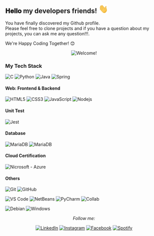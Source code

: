 
<h2> 𝐇𝐞𝐥𝐥𝐨 my developers friends! <img src="https://github.com/ABSphreak/ABSphreak/blob/master/gifs/Hi.gif" width="30px"></h2>

You have finally discovered my Github profile. <br>
Please feel free to clone projects and if you have a question about my projects, you can ask me any question!!!.

We're Happy Coding Together! 😊

<div align="center" width="50">

<img src="https://user-images.githubusercontent.com/44457989/164160616-78ac548d-a16f-4f7f-a502-8db5d1d477e3.jpg" alt="Welcome!" width="200"/>

</div>

### My Tech Stack
![C](https://img.shields.io/badge/C-00599C?style=for-the-badge&logo=c&logoColor=white)
![Python](https://img.shields.io/badge/Python-3776AB?style=for-the-badge&logo=python&logoColor=white)
![Java](http://img.shields.io/badge/-Java-007396?style=flat-square&logo=java&logoColor=ffffff)
![Spring](http://img.shields.io/badge/-Spring-6DB33F?style=flat-square&logo=spring&logoColor=ffffff)

#### Web: Frontend & Backend
![HTML5](https://img.shields.io/badge/-HTML5-%23E44D27?style=flat-square&logo=html5&logoColor=ffffff)
![CSS3](https://img.shields.io/badge/-CSS3-%231572B6?style=flat-square&logo=css3)
![JavaScript](https://img.shields.io/badge/-JavaScript-%23F7DF1C?style=flat-square&logo=javascript&logoColor=000000&labelColor=%23F7DF1C&color=%23FFCE5A)
![Nodejs](https://img.shields.io/badge/-Nodejs-black?style=flat-square&logo=Node.js)

#### Unit Test
![Jest](https://img.shields.io/badge/Jest-323330?style=for-the-badge&logo=Jest&logoColor=white)

#### Database
![MariaDB](https://img.shields.io/badge/MariaDB-003545?style=for-the-badge&logo=mariadb&logoColor=white)
![MariaDB](https://img.shields.io/badge/MySQL-00000F?style=for-the-badge&logo=mysql&logoColor=white)

#### Cloud Certification
![Nicrosoft - Azure](https://img.shields.io/badge/Microsoft-666666?style=for-the-badge&logo=microsoft&logoColor=white)

#### Others
![Git](https://img.shields.io/badge/-Git-%23F05032?style=flat-square&logo=git&logoColor=%23ffffff)
![GitHub](https://img.shields.io/badge/-GitHub-181717?style=flat-square&logo=github)

![VS Code](http://img.shields.io/badge/-VS%20Code-007ACC?style=flat-square&logo=visual-studio-code&logoColor=ffffff)
![NetBeans](https://img.shields.io/badge/Java-ED8B00?style=for-the-badge&logo=java&logoColor=white)
![PyCharm](https://img.shields.io/badge/PyCharm-000000.svg?&style=for-the-badge&logo=PyCharm&logoColor=white)
![Collab](https://img.shields.io/badge/Colab-F9AB00?style=for-the-badge&logo=googlecolab&color=525252e)

![Debian](http://img.shields.io/badge/-Debian-A81D33?style=flat-square&logo=debian&logoColor=ffffff)
![Windows](http://img.shields.io/badge/-Windows-0078D6?style=flat-square&logo=windows&logoColor=ffffff)

<div align="center">

<i>Follow me:</i><br>

<a href="https://www.linkedin.com/in/brian-ulises-orihuela-p%C3%A9rez-5115161a4/" target="_blank"><img src="https://img.shields.io/badge/LinkedIn-%230077B5.svg?&style=flat-square&logo=linkedin&logoColor=white" alt="LinkedIn"></a>
<a href="https://www.instagram.com/brian_voltage/" target="_blank"><img src="https://img.shields.io/badge/Instagram-%23E4405F.svg?&style=flat-square&logo=instagram&logoColor=white" alt="Instagram"></a>
<a href="https://www.facebook.com/brianulises.orihuelaperrez/" target="_blank"><img src="https://img.shields.io/badge/Facebook-%231877F2.svg?&style=flat-square&logo=facebook&logoColor=white" alt="Facebook"></a>
<a href="https://open.spotify.com/user/12138899475" target="_blank"><img src="https://img.shields.io/badge/Spotify-%231ED760.svg?&style=flat-square&logo=spotify&logoColor=white" alt="Spotify"></a>

</div>
